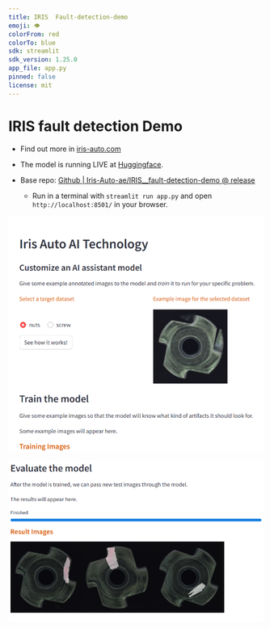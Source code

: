 ```yaml
---
title: IRIS  Fault-detection-demo
emoji: 👁
colorFrom: red
colorTo: blue
sdk: streamlit
sdk_version: 1.25.0
app_file: app.py
pinned: false
license: mit
---
```


# IRIS fault detection Demo 
- Find out more in [iris-auto.com](https://iris-auto.com/)

- The model is running LIVE at [Huggingface](https://huggingface.co/spaces/Iris-Auto-ae/IRIS__fault-detection-demo-v0.2).

- Base repo: [Github | Iris-Auto-ae/IRIS__fault-detection-demo @ release](https://github.com/Iris-Auto-ae/IRIS__fault-detection-demo/tree/release/)

  - Run in a terminal with `streamlit run app.py` and open `http://localhost:8501/` in your browser.
  

![Demo1](/assets/demo_1.png)

![Demo2](/assets/demo_2.png)


